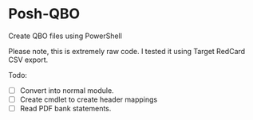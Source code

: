 # Posh-QBO
Create QBO files using PowerShell

Please note, this is extremely raw code. I tested it using Target RedCard CSV export.

Todo:  

- [ ] Convert into normal module.
- [ ] Create cmdlet to create header mappings
- [ ] Read PDF bank statements.
